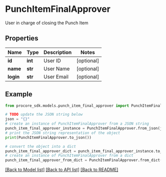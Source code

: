 # PunchItemFinalApprover

User in charge of closing the Punch Item

## Properties

Name | Type | Description | Notes
------------ | ------------- | ------------- | -------------
**id** | **int** | User ID | [optional] 
**name** | **str** | User Name | [optional] 
**login** | **str** | User Email | [optional] 

## Example

```python
from procore_sdk.models.punch_item_final_approver import PunchItemFinalApprover

# TODO update the JSON string below
json = "{}"
# create an instance of PunchItemFinalApprover from a JSON string
punch_item_final_approver_instance = PunchItemFinalApprover.from_json(json)
# print the JSON string representation of the object
print(PunchItemFinalApprover.to_json())

# convert the object into a dict
punch_item_final_approver_dict = punch_item_final_approver_instance.to_dict()
# create an instance of PunchItemFinalApprover from a dict
punch_item_final_approver_from_dict = PunchItemFinalApprover.from_dict(punch_item_final_approver_dict)
```
[[Back to Model list]](../README.md#documentation-for-models) [[Back to API list]](../README.md#documentation-for-api-endpoints) [[Back to README]](../README.md)


